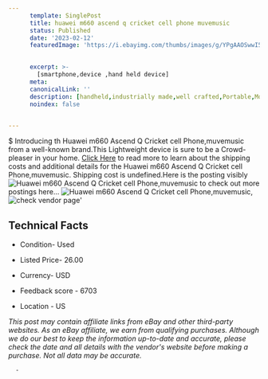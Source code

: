 ```yaml
---
      template: SinglePost
      title: huawei m660 ascend q cricket cell phone muvemusic
      status: Published
      date: '2023-02-12'
      featuredImage: 'https://i.ebayimg.com/thumbs/images/g/YPgAAOSwwI5hno6s/s-l225.jpg'
       

      excerpt: >-
        [smartphone,device ,hand held device]
      meta:
      canonicalLink: ''
      description: [handheld,industrially made,well crafted,Portable,Mobile,Compact,Convenient,Lightweight,Maneuverable,Man-portable,Miniature,Carriable,Hand-held,Light,Holdable,Transportable,Mobile device,Pocket-sized,On-the-go,Wireless,Cordless,Compact size,Convenient size, smartphone,device ,hand held device]
      noindex: false
      

---
```

$
      Introducing th Huawei m660 Ascend Q Cricket cell Phone,muvemusic from a well-known brand.This Lightweight device  is sure to be a Crowd-pleaser in your home. [Click Here](https://www.ebay.com/itm/393725908920?hash=item5babe497b8%3Ag%3AYPgAAOSwwI5hno6s&mkevt=1&mkcid=1&mkrid=711-53200-19255-0&campid=%253CePNCampaignId%253E&customid=%253CreferenceId%253E&toolid=10049) to read more to learn about the shipping costs and additional details for the Huawei m660 Ascend Q Cricket cell Phone,muvemusic. Shipping cost is undefined.Here is the posting visibly ![Huawei m660 Ascend Q Cricket cell Phone,muvemusic](https://i.ebayimg.com/thumbs/images/g/YPgAAOSwwI5hno6s/s-l225.jpg) to check out more postings here... ![Huawei m660 Ascend Q Cricket cell Phone,muvemusic](https://i.ebayimg.com/images/g/YPgAAOSwwI5hno6s/s-l1600.jpg), ![check vendor page](https://origin-galleryplus.ebayimg.com/ws/web/393725908920_2_0_1/225x225.jpg,https://origin-galleryplus.ebayimg.com/ws/web/393725908920_3_0_1/225x225.jpg,https://origin-galleryplus.ebayimg.com/ws/web/393725908920_4_0_1/225x225.jpg)'

      

 ## Technical Facts 



     
      

 - Condition- Used 


      

 - Listed Price- 26.00 


      

 - Currency- USD 


      

 - Feedback score - 6703 


      

 - Location - US 


      
      

 *_This post may contain affiliate links from eBay and other third-party websites. As an eBay affiliate, we earn from qualifying purchases. Although we do our best to keep the information up-to-date and accurate, please check the date and all details with the vendor's website before making a purchase. Not all data may be accurate._*




      -
